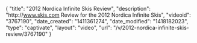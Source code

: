 {
    "title": "2012 Nordica Infinite Skis Review",
    "description": "http:\/\/www.skis.com Review for the 2012 Nordica Infinite Skis",
    "videoid": "3767190",
    "date_created": "1411361274",
    "date_modified": "1418182023",
    "type": "captivate",
    "layout": "video",
    "url": "\/v\/2012-nordica-infinite-skis-review\/3767190"
}